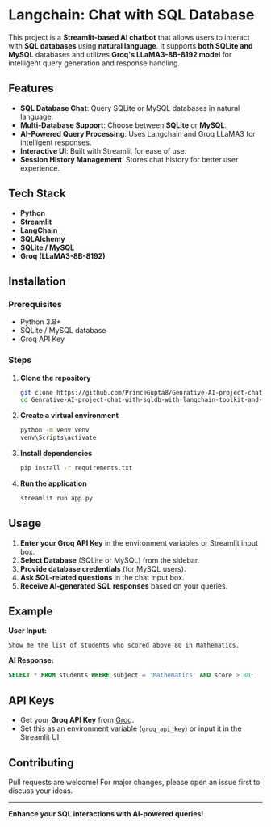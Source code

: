 # Langchain: Chat with SQL Database

This project is a **Streamlit-based AI chatbot** that allows users to interact with **SQL databases** using **natural language**. It supports **both SQLite and MySQL** databases and utilizes **Groq's LLaMA3-8B-8192 model** for intelligent query generation and response handling.

## Features

- **SQL Database Chat**: Query SQLite or MySQL databases in natural language.
- **Multi-Database Support**: Choose between **SQLite** or **MySQL**.
- **AI-Powered Query Processing**: Uses Langchain and Groq LLaMA3 for intelligent responses.
- **Interactive UI**: Built with Streamlit for ease of use.
- **Session History Management**: Stores chat history for better user experience.

## Tech Stack

- **Python**
- **Streamlit**
- **LangChain**
- **SQLAlchemy**
- **SQLite / MySQL**
- **Groq (LLaMA3-8B-8192)**

## Installation

### Prerequisites

- Python 3.8+
- SQLite / MySQL database
- Groq API Key

### Steps

1. **Clone the repository**
   ```bash
   git clone https://github.com/PrinceGupta8/Genrative-AI-project-chat-with-sqldb-with-langchain-toolkit-and-agenttype.git
   cd Genrative-AI-project-chat-with-sqldb-with-langchain-toolkit-and-agenttype
   ```
2. **Create a virtual environment**
   ```bash
   python -m venv venv
   venv\Scripts\activate
   ```
3. **Install dependencies**
   ```bash
   pip install -r requirements.txt
   ```
4. **Run the application**
   ```bash
   streamlit run app.py
   ```

## Usage

1. **Enter your Groq API Key** in the environment variables or Streamlit input box.
2. **Select Database** (SQLite or MySQL) from the sidebar.
3. **Provide database credentials** (for MySQL users).
4. **Ask SQL-related questions** in the chat input box.
5. **Receive AI-generated SQL responses** based on your queries.

## Example

**User Input:**

```
Show me the list of students who scored above 80 in Mathematics.
```

**AI Response:**

```sql
SELECT * FROM students WHERE subject = 'Mathematics' AND score > 80;
```

## API Keys

- Get your **Groq API Key** from [Groq](https://groq.com/).
- Set this as an environment variable (`groq_api_key`) or input it in the Streamlit UI.

## Contributing

Pull requests are welcome! For major changes, please open an issue first to discuss your ideas.

---

**Enhance your SQL interactions with AI-powered queries!**

